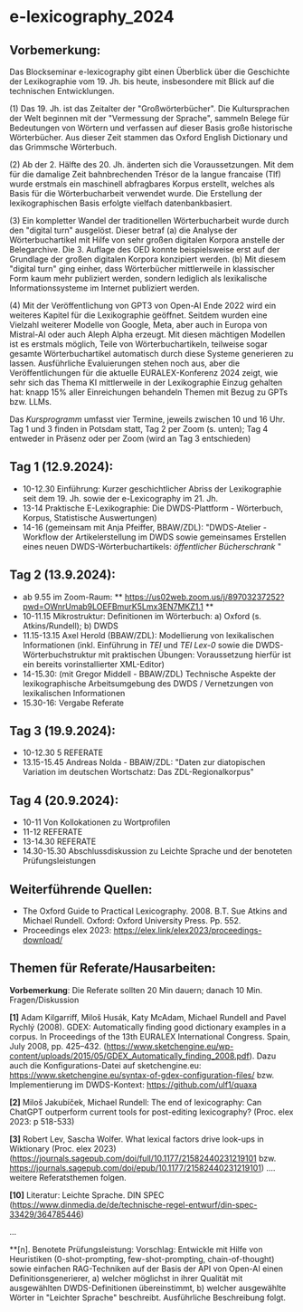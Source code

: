 # e-lexicography_2024

## Vorbemerkung: 
Das Blockseminar e-lexicography gibt einen Überblick über die Geschichte der Lexikographie vom 19. Jh. bis heute, insbesondere mit Blick auf die technischen Entwicklungen.

(1) Das 19. Jh. ist das Zeitalter der "Großwörterbücher". Die Kultursprachen der Welt beginnen mit der "Vermessung der Sprache", sammeln Belege für Bedeutungen von Wörtern und verfassen auf dieser Basis große historische Wörterbücher. Aus dieser Zeit stammen das Oxford English Dictionary und das Grimmsche Wörterbuch.

(2) Ab der 2. Hälfte des 20. Jh. änderten sich die Voraussetzungen. Mit dem für die damalige Zeit bahnbrechenden Trésor de la langue francaise (Tlf) wurde erstmals ein maschinell abfragbares Korpus erstellt, welches als Basis für die Wörterbucharbeit verwendet wurde. Die Erstellung der lexikographischen Basis erfolgte vielfach datenbankbasiert.

(3) Ein kompletter Wandel der traditionellen Wörterbucharbeit wurde durch den "digital turn" ausgelöst. Dieser betraf (a) die Analyse der Wörterbuchartikel mit Hilfe von sehr großen digitalen Korpora anstelle der Belegarchive. Die 3. Auflage des OED konnte beispielsweise erst auf der Grundlage der großen digitalen Korpora konzipiert werden. (b) Mit diesem "digital turn" ging einher, dass Wörterbücher mittlerweile in klassischer Form kaum mehr publiziert werden, sondern lediglich als lexikalische Informationssysteme im Internet publiziert werden. 

(4) Mit der Veröffentlichung von GPT3 von Open-AI Ende 2022 wird ein weiteres Kapitel für die Lexikographie geöffnet. Seitdem wurden eine Vielzahl weiterer Modelle von Google, Meta, aber auch in Europa von Mistral-AI oder auch Aleph Alpha erzeugt. Mit diesen mächtigen Modellen ist es erstmals möglich, Teile von Wörterbuchartikeln, teilweise sogar gesamte Wörterbuchartikel automatisch durch diese Systeme generieren zu lassen. Ausführliche Evaluierungen stehen noch aus, aber die Veröffentlichungen für die aktuelle EURALEX-Konferenz 2024 zeigt, wie sehr sich das Thema KI mittlerweile in der Lexikographie Einzug gehalten hat: knapp 15% aller Einreichungen behandeln Themen mit Bezug zu GPTs bzw. LLMs.

Das *Kursprogramm* umfasst vier Termine, jeweils zwischen 10 und 16 Uhr.
Tag 1 und 3 finden in Potsdam statt, Tag 2 per Zoom (s. unten); Tag 4 entweder in Präsenz oder per Zoom (wird an Tag 3 entschieden)

## Tag 1 (12.9.2024): 
* 10-12.30 Einführung: Kurzer geschichtlicher Abriss der Lexikographie seit dem 19. Jh. sowie der e-Lexicography im 21. Jh.
* 13-14 Praktische E-Lexikographie: Die DWDS-Plattform - Wörterbuch, Korpus, Statistische Auswertungen)
* 14-16 (gemeinsam mit Anja Pfeiffer, BBAW/ZDL): "DWDS-Atelier - Workflow der Artikelerstellung im DWDS sowie gemeinsames Erstellen eines neuen DWDS-Wörterbuchartikels: *öffentlicher Bücherschrank* "


## Tag 2 (13.9.2024): 
* ab 9.55 im Zoom-Raum:  ** https://us02web.zoom.us/j/89703237252?pwd=OWnrUmab9LOEFBmurK5Lmx3EN7MKZ1.1 **
* 10-11.15 Mikrostruktur: Definitionen im Wörterbuch: a) Oxford (s. Atkins/Rundell); b) DWDS
* 11.15-13.15 Axel Herold (BBAW/ZDL): Modellierung von lexikalischen Informationen (inkl. Einführung in *TEI* und *TEI Lex-0* sowie die DWDS-Wörterbuchstruktur mit praktischen Übungen: Voraussetzung hierfür ist ein bereits vorinstallierter XML-Editor)
* 14-15.30: (mit Gregor Middell - BBAW/ZDL) Technische Aspekte der lexikographische Arbeitsumgebung des DWDS / Vernetzungen von lexikalischen Informationen
* 15.30-16: Vergabe Referate

## Tag 3 (19.9.2024):
* 10-12.30 5 REFERATE
* 13.15-15.45 Andreas Nolda - BBAW/ZDL: "Daten zur diatopischen Variation im deutschen Wortschatz: Das ZDL-Regionalkorpus"

## Tag 4 (20.9.2024):
* 10-11 Von Kollokationen zu Wortprofilen
* 11-12 REFERATE  
* 13-14.30 REFERATE
* 14.30-15.30 Abschlussdiskussion zu Leichte Sprache und der benoteten Prüfungsleistungen

## Weiterführende Quellen:
* The Oxford Guide to Practical Lexicography. 2008. B.T. Sue Atkins and Michael Rundell. Oxford: Oxford University Press. Pp. 552. 
* Proceedings elex 2023: https://elex.link/elex2023/proceedings-download/

## Themen für Referate/Hausarbeiten:

**Vorbemerkung**: Die Referate sollten 20 Min dauern; danach 10 Min. Fragen/Diskussion

**[1]** Adam Kilgarriff, Miloš Husák, Katy McAdam, Michael Rundell and Pavel Rychlý (2008). GDEX: Automatically finding good dictionary examples in a corpus. In Proceedings of the 13th EURALEX International Congress. Spain, July 2008, pp. 425–432. (https://www.sketchengine.eu/wp-content/uploads/2015/05/GDEX_Automatically_finding_2008.pdf). Dazu auch die Konfigurations-Datei auf sketchengine.eu: https://www.sketchengine.eu/syntax-of-gdex-configuration-files/ bzw. Implementierung im DWDS-Kontext: https://github.com/ulf1/quaxa

**[2]** Miloš Jakubíček, Michael Rundell: The end of lexicography: Can ChatGPT outperform current tools for post-editing lexicography?  (Proc. elex 2023: p 518-533)

**[3]** Robert Lev, Sascha Wolfer. What lexical factors drive look-ups in Wiktionary (Proc. elex 2023)
 (https://journals.sagepub.com/doi/full/10.1177/21582440231219101 bzw. https://journals.sagepub.com/doi/epub/10.1177/21582440231219101)
....
weitere Referatsthemen folgen.

 **[10]** Literatur: Leichte Sprache. DIN SPEC (https://www.dinmedia.de/de/technische-regel-entwurf/din-spec-33429/364785446)

 ...

**[n]. Benotete Prüfungsleistung: Vorschlag: Entwickle mit Hilfe von Heuristiken (0-shot-prompting, few-shot-prompting, chain-of-thought) sowie einfachen RAG-Techniken auf der Basis der API von Open-AI einen Definitionsgenerierer, a) welcher möglichst in ihrer Qualität mit ausgewählten DWDS-Definitionen übereinstimmt, b) welcher ausgewählte Wörter in "Leichter Sprache" beschreibt. Ausführliche Beschreibung folgt. 







